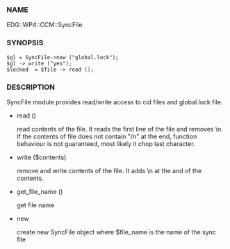 ### NAME

EDG::WP4::CCM::SyncFile

### SYNOPSIS

    $gl = SyncFile->new ("global.lock");
    $gl -> write ("yes");
    $locked  = $file -> read ();

### DESCRIPTION

SyncFile module provides read/write access to
cid files and global.lock file.

- read ()

    read contents of the file. It reads the first line of the file and
    removes \\n.  If the contents of file does not contain "/n" at the end,
    function behaviour is not guaranteed, most likely it chop last
    character.

- write ($contents)

    remove and write contents of the file. It adds \\n at the and of the
    contents.

- get\_file\_name ()

    get file name

- new

    create new SyncFile object where $file\_name is the name of the sync
    file
